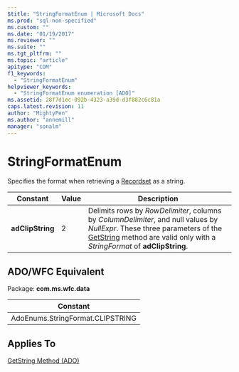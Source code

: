 ```yaml
---
$title: "StringFormatEnum | Microsoft Docs"
ms.prod: "sql-non-specified"
ms.custom: ""
ms.date: "01/19/2017"
ms.reviewer: ""
ms.suite: ""
ms.tgt_pltfrm: ""
ms.topic: "article"
apitype: "COM"
f1_keywords: 
  - "StringFormatEnum"
helpviewer_keywords: 
  - "StringFormatEnum enumeration [ADO]"
ms.assetid: 28f7d1ec-092b-4323-a39d-d3f882c6c81a
caps.latest.revision: 11
author: "MightyPen"
ms.author: "annemill"
manager: "sonalm"
---
```

# StringFormatEnum
Specifies the format when retrieving a [Recordset](../../../ado/reference/ado-api/recordset-object-ado.md) as a string.  
  
|Constant|Value|Description|  
|--------------|-----------|-----------------|  
|**adClipString**|2|Delimits rows by *RowDelimiter*, columns by *ColumnDelimiter*, and null values by *NullExpr*. These three parameters of the [GetString](../../../ado/reference/ado-api/getstring-method-ado.md) method are valid only with a *StringFormat* of **adClipString**.|  
  
## ADO/WFC Equivalent  
 Package: **com.ms.wfc.data**  
  
|Constant|  
|--------------|  
|AdoEnums.StringFormat.CLIPSTRING|  
  
## Applies To  
 [GetString Method (ADO)](../../../ado/reference/ado-api/getstring-method-ado.md)